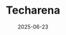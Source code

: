 ---  
layout: startup_page  
title: "Techarena"  
id: "techarena.se"  
permalink: "/techarenatecharena.se06232025/"  
website: "https://www.techarena.se/"  
funding_round: ""  
funding_amount: "€1.1M"  
investors: "BackingMinds"  
about: "Techarena is a platform that brings together startups and scaleups from over 120 countries with policymakers, investors, and industry leaders. It hosts events and programs, including Techarena Challenge, TOP46, and the Time to Raise program, aimed at strengthening Europe's innovation resilience and supporting entrepreneurs through a platform that enables growth."  
markets: "Events, Innovation, Entrepreneurship, Financial Services"  
hq: "Stockholm, Sweden"  
founded_year: "2014"  
linkedin: "https://www.linkedin.com/company/techarenan/"  
twitter: "https://twitter.com/techarenan"  
instagram: ""  
facebook: "https://www.facebook.com/techarenan"  
crunchbase: "https://www.crunchbase.com/organization/techarena-7ce7"  
pitchbook: "https://pitchbook.com/profiles/company/544684-42"  

date_display: "23-Jun-2025"  
date: "2025-06-23"

# SEO Optimization  
meta_title: "Techarena -  Funding (€1.1M)"  
meta_description: "Techarena, Techarena is a platform that brings together startups and scaleups from over 120 countries with policymakers, investors, and industry leaders. It host..."  
meta_keywords: "Techarena, Events, Innovation, Entrepreneurship, Financial Services,  funding"  
canonical_url: "https://startup.projectstartups.com/techarenatecharena.se06232025/"  
---